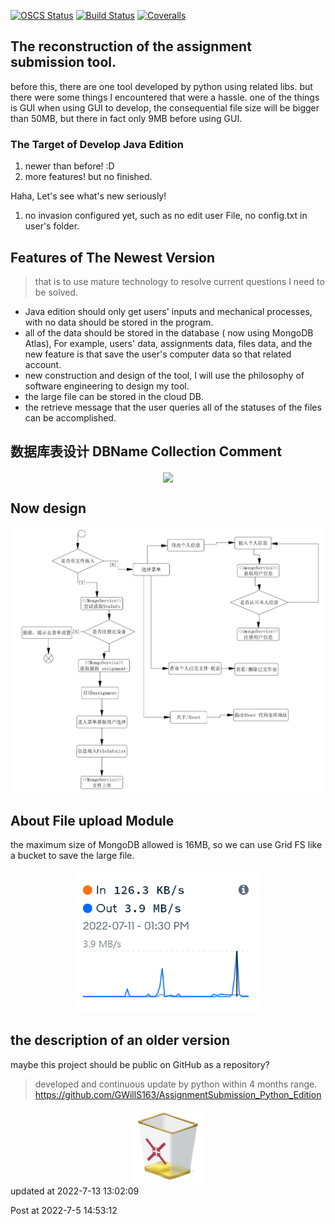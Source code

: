 [![OSCS Status](https://www.oscs1024.com/platform/badge/.svg?size=small)](https://www.murphysec.com/dr/yOeb26pRLRus7V4HaN)
[![Build Status](https://app.travis-ci.com/GWillS163/AssignmentSubmission_Java_Edition.svg?branch=master)](https://app.travis-ci.com/GWillS163/AssignmentSubmission_Java_Edition)
[![Coveralls](https://img.shields.io/coveralls/xcatliu/pagic.svg)](https://coveralls.io/github/xcatliu/pagic)
## The reconstruction of the assignment submission tool.
before this, there are one tool developed by python using related libs.
but there were some things I encountered that were a hassle. one of the things is GUI when using GUI to develop, the consequential file size will be bigger than 50MB, but there in fact only 9MB before using GUI.

### The Target of Develop Java Edition
1. newer than before! :D
2. more features! but no finished.

Haha, Let's see what's new seriously!
1. no invasion configured yet, such as no edit user File, no config.txt in user's folder.
## Features of The Newest Version
> that is to use mature technology to resolve current questions I need to be solved.
- Java edition should only get users' inputs and mechanical processes, with no data should be stored in the program.
- all of the data should be stored in the database ( now using MongoDB Atlas), For example, users' data, assignments data, files data, and the new feature is that save the user's computer data so that related account.
- new construction and design of the tool, I will use the philosophy of software engineering to design my tool.
- the large file can be stored in the cloud DB.
- the retrieve message that the user queries all of the statuses of the files can be accomplished.

## 数据库表设计 DBName	Collection	Comment

<div align=center >
<img src="https://user-images.githubusercontent.com/49674629/179160937-f0f3a9e3-4414-43e2-8349-5574c9d44715.png" width="400" align="center"/>
</div>

## Now design
<div align=center >
<img src="readme_md_files/activityDiagram_1.jpg?v=1&type=image" width="600" align="center"/>
</div>

## About File upload Module
the maximum size of MongoDB allowed is 16MB, so we can use Grid FS like a bucket to save the large file.
<div align=center>
<img src="readme_md_files/6219abd0-0267-11ed-8a18-1b2e03e7ecbb.jpeg?v=1&type=image" width="300"/>
</div>

## the description of an older version
maybe this project should be public on GitHub as a repository?
> developed and continuous update by python within 4 months range.
https://github.com/GWillS163/AssignmentSubmission_Python_Edition
<div align=center>
<img src="readme_md_files/b1b79940-0267-11ed-8a18-1b2e03e7ecbb.jpeg?v=1&type=image" width="120"/>
</div>
updated at 2022-7-13 13:02:09

Post at 2022-7-5 14:53:12
